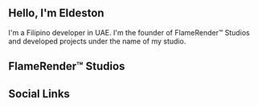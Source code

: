 ## Hello, I'm Eldeston
I'm a Filipino developer in UAE. I'm the founder of FlameRender™ Studios and developed projects under the name of my studio.

## FlameRender™ Studios

## Social Links
